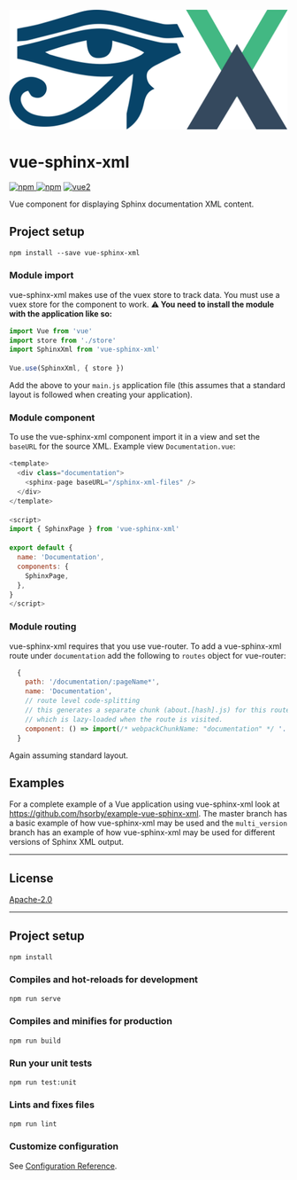 ![logo](https://github.com/hsorby/vue-sphinx-xml/raw/master/docs/assets/vue-sphinx-xml-logo.svg)
# vue-sphinx-xml

[![npm](https://img.shields.io/npm/v/vue-sphinx-xml.svg) ![npm](https://img.shields.io/npm/dm/vue-sphinx-xml.svg)](https://www.npmjs.com/package/vue-sphinx-xml)
[![vue2](https://img.shields.io/badge/vue-2.x-brightgreen.svg)](https://vuejs.org/)


Vue component for displaying Sphinx documentation XML content.

## Project setup
```
npm install --save vue-sphinx-xml
```

### Module import

vue-sphinx-xml makes use of the vuex store to track data.  You must use a vuex store for the component to work.
**⚠️ You need to install the module with the application like so:**
```javascript
import Vue from 'vue'
import store from './store'
import SphinxXml from 'vue-sphinx-xml'

Vue.use(SphinxXml, { store })
```

Add the above to your `main.js` application file (this assumes that a standard layout is followed when creating your application).

### Module component

To use the vue-sphinx-xml component import it in a view and set the `baseURL` for the source XML.
Example view `Documentation.vue`:
```javascript
<template>
  <div class="documentation">
    <sphinx-page baseURL="/sphinx-xml-files" />
  </div>
</template>

<script>
import { SphinxPage } from 'vue-sphinx-xml'

export default {
  name: 'Documentation',
  components: {
    SphinxPage,
  },
}
</script>
```

### Module routing

vue-sphinx-xml requires that you use vue-router.  To add a vue-sphinx-xml route under `documentation` add the following to `routes` object for vue-router:
```javascript
  {
    path: '/documentation/:pageName*',
    name: 'Documentation',
    // route level code-splitting
    // this generates a separate chunk (about.[hash].js) for this route
    // which is lazy-loaded when the route is visited.
    component: () => import(/* webpackChunkName: "documentation" */ '../views/Documentation.vue')
  }
```

Again assuming standard layout.

## Examples

For a complete example of a Vue application using vue-sphinx-xml look at https://github.com/hsorby/example-vue-sphinx-xml.
The master branch has a basic example of how vue-sphinx-xml may be used and the `multi_version` branch has an example of how vue-sphinx-xml may be used for different versions of Sphinx XML output.

---

## License

[Apache-2.0](https://opensource.org/licenses/Apache-2.0)

---

## Project setup
```
npm install
```

### Compiles and hot-reloads for development
```
npm run serve
```

### Compiles and minifies for production
```
npm run build
```

### Run your unit tests
```
npm run test:unit
```

### Lints and fixes files
```
npm run lint
```

### Customize configuration
See [Configuration Reference](https://cli.vuejs.org/config/).
